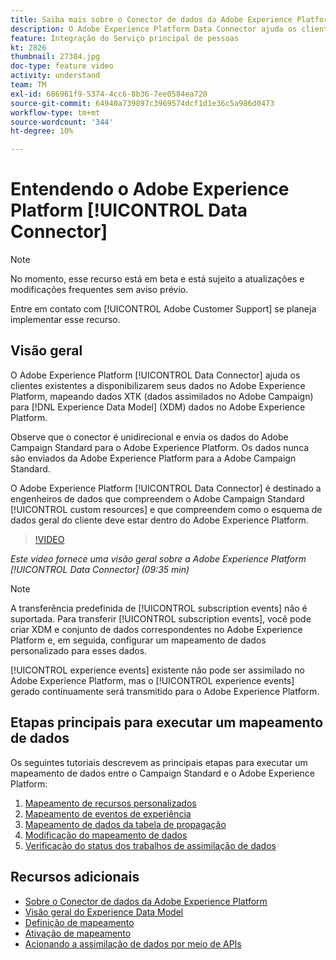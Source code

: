 ```yaml
---
title: Saiba mais sobre o Conector de dados da Adobe Experience Platform
description: O Adobe Experience Platform Data Connector ajuda os clientes existentes a disponibilizar seus dados no Adobe Experience Platform, mapeando dados XTK (dados assimilados no Campaign) para dados do Experience Data Model (XDM) no Adobe Experience Platform.
feature: Integração do Serviço principal de pessoas
kt: 2826
thumbnail: 27304.jpg
doc-type: feature video
activity: understand
team: TM
exl-id: 686961f9-5374-4cc6-8b36-7ee0584ea720
source-git-commit: 64940a739897c3969574dcf1d1e36c5a986d0473
workflow-type: tm+mt
source-wordcount: '344'
ht-degree: 10%

---
```


# Entendendo o Adobe Experience Platform [!UICONTROL Data Connector]

>[!NOTE]
>
>No momento, esse recurso está em beta e está sujeito a atualizações e modificações frequentes sem aviso prévio.
>
>Entre em contato com [!UICONTROL Adobe Customer Support] se planeja implementar esse recurso.

## Visão geral

O Adobe Experience Platform [!UICONTROL Data Connector] ajuda os clientes existentes a disponibilizarem seus dados no Adobe Experience Platform, mapeando dados XTK (dados assimilados no Adobe Campaign) para [!DNL Experience Data Model] (XDM) dados no Adobe Experience Platform.

Observe que o conector é unidirecional e envia os dados do Adobe Campaign Standard para o Adobe Experience Platform. Os dados nunca são enviados da Adobe Experience Platform para a Adobe Campaign Standard.

O Adobe Experience Platform [!UICONTROL Data Connector] é destinado a engenheiros de dados que compreendem o Adobe Campaign Standard [!UICONTROL custom resources] e que compreendem como o esquema de dados geral do cliente deve estar dentro do Adobe Experience Platform.

>[!VIDEO](https://video.tv.adobe.com/v/27304?quality=12)

*Este vídeo fornece uma visão geral sobre a Adobe Experience Platform  [!UICONTROL Data Connector] (09:35 min)*

>[!NOTE]
>
>A transferência predefinida de [!UICONTROL subscription events] não é suportada. Para transferir [!UICONTROL subscription events], você pode criar XDM e conjunto de dados correspondentes no Adobe Experience Platform e, em seguida, configurar um mapeamento de dados personalizado para esses dados.
>
>[!UICONTROL experience events] existente não pode ser assimilado no Adobe Experience Platform, mas o [!UICONTROL experience events] gerado continuamente será transmitido para o Adobe Experience Platform.

## Etapas principais para executar um mapeamento de dados

Os seguintes tutoriais descrevem as principais etapas para executar um mapeamento de dados entre o Campaign Standard e o Adobe Experience Platform:

1. [Mapeamento de recursos personalizados](/help/administrating/adobe-experience-platform-data-connector/mapping-custom-resources.md)
2. [Mapeamento de eventos de experiência](/help/administrating/adobe-experience-platform-data-connector/mapping-experience-events.md)
3. [Mapeamento de dados da tabela de propagação](/help/administrating/adobe-experience-platform-data-connector/mapping-seed-table-data.md)
4. [Modificação do mapeamento de dados](/help/administrating/adobe-experience-platform-data-connector/modifying-data-mapping.md)
5. [Verificação do status dos trabalhos de assimilação de dados](/help/administrating/adobe-experience-platform-data-connector/checking-status-of-data-ingestion-jobs.md)

## Recursos adicionais

* [Sobre o Conector de dados da Adobe Experience Platform](https://docs.adobe.com/content/help/en/campaign-standard/using/administrating/mapping-campaign-and-aep-data/aep-about-data-connector.html)
* [Visão geral do Experience Data Model](https://docs.adobe.com/content/help/en/campaign-standard/using/administrating/mapping-campaign-and-aep-data/aep-data-model-overview.html)
* [Definição de mapeamento](https://experienceleague.adobe.com/docs/campaign-standard/using/integrating-with-adobe-cloud/adobe-experience-platform/data-connector/aep-mapping-definition.html)
* [Ativação de mapeamento](https://experienceleague.adobe.com/docs/campaign-standard/using/integrating-with-adobe-cloud/adobe-experience-platform/data-connector/aep-mapping-activation.html)
* [Acionando a assimilação de dados por meio de APIs](https://experienceleague.adobe.com/docs/campaign-standard/using/integrating-with-adobe-cloud/adobe-experience-platform/data-connector/aep-triggering-data-ingestion.html)
